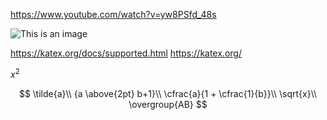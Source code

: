 https://www.youtube.com/watch?v=yw8PSfd_48s

![This is an image](https://myoctocat.com/assets/images/base-octocat.svg)

https://katex.org/docs/supported.html
https://katex.org/

$x^2$

$$
\tilde{a}\\
{a \above{2pt} b+1}\\
\cfrac{a}{1 + \cfrac{1}{b}}\\
\sqrt{x}\\
\overgroup{AB}
$$
